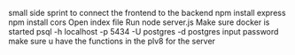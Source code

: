 small side sprint to connect the frontend to the backend
npm install express
npm install cors 
Open index file
Run node server.js 
Make sure docker is started 
psql -h localhost -p 5434 -U postgres -d postgres 
input password 
make sure u have the functions in the plv8 for the server 
